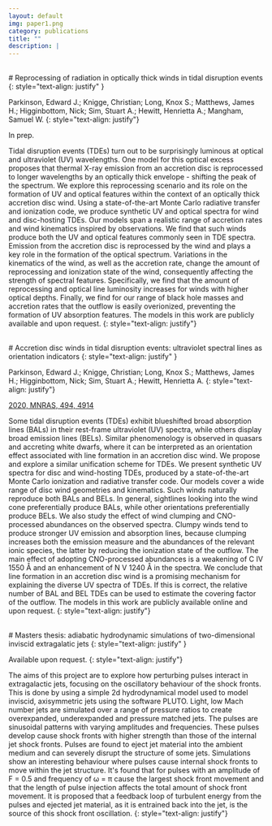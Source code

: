 ```yaml
---
layout: default
img: paper1.png
category: publications 
title: ""
description: |
---
```


<br>
# Reprocessing of radiation in optically thick winds in tidal disruption events
{: style="text-align: justify" }

Parkinson, Edward J.;  Knigge, Christian;  Long, Knox S.;  Matthews, James H.;  Higginbottom, Nick;  Sim, Stuart A.; Hewitt, Henrietta A.; Mangham, Samuel W.
{: style="text-align: justify"}

In prep.

Tidal disruption events (TDEs) turn out to be surprisingly luminous at optical and ultraviolet (UV) wavelengths. One model for this optical excess proposes that thermal X-ray emission from an accretion disc is reprocessed to longer wavelengths by an optically thick envelope - shifting the peak of the spectrum. We explore this reprocessing scenario and its role on the formation of UV and optical features within the context of an optically thick accretion disc wind. Using a state-of-the-art Monte Carlo radiative transfer and ionization code, we produce synthetic UV and optical spectra for wind and disc-hosting TDEs. Our models span a realistic range of accretion rates and wind kinematics inspired by observations. We find that such winds produce both the UV and optical features commonly seen in TDE spectra. Emission from the accretion disc is reprocessed by the wind and plays a key role in the formation of the optical spectrum. Variations in the kinematics of the wind, as well as the accretion rate, change the amount of reprocessing and ionization state of the wind, consequently affecting the strength of spectral features. Specifically, we find that the amount of reprocessing and optical line luminosity increases for winds with higher optical depths. Finally, we find for our range of black hole masses and accretion rates that the outflow is easily overionized, preventing the formation of UV absorption features. The models in this work are publicly available and upon request.
{: style="text-align: justify"}

<br>
# Accretion disc winds in tidal disruption events: ultraviolet spectral lines as orientation indicators
{: style="text-align: justify" }

Parkinson, Edward J.;  Knigge, Christian;  Long, Knox S.;  Matthews, James H.;  Higginbottom, Nick;  Sim, Stuart A.; Hewitt, Henrietta A.
{: style="text-align: justify"}

[2020, MNRAS, 494, 4914](https://ui.adsabs.harvard.edu/abs/2020MNRAS.494.4914P/abstract)

Some tidal disruption events (TDEs) exhibit blueshifted broad absorption lines (BALs) in their rest-frame ultraviolet (UV) spectra, while others display broad emission lines (BELs). Similar phenomenology is observed in quasars and accreting white dwarfs, where it can be interpreted as an orientation effect associated with line formation in an accretion disc wind. We propose and explore a similar unification scheme for TDEs. We present synthetic UV spectra for disc and wind-hosting TDEs, produced by a state-of-the-art Monte Carlo ionization and radiative transfer code. Our models cover a wide range of disc wind geometries and kinematics. Such winds naturally reproduce both BALs and BELs. In general, sightlines looking into the wind cone preferentially produce BALs, while other orientations preferentially produce BELs. We also study the effect of wind clumping and CNO-processed abundances on the observed spectra. Clumpy winds tend to produce stronger UV emission and absorption lines, because clumping increases both the emission measure and the abundances of the relevant ionic species, the latter by reducing the ionization state of the outflow. The main effect of adopting CNO-processed abundances is a weakening of C IV 1550 Å and an enhancement of N V 1240 Å in the spectra. We conclude that line formation in an accretion disc wind is a promising mechanism for explaining the diverse UV spectra of TDEs. If this is correct, the relative number of BAL and BEL TDEs can be used to estimate the covering factor of the outflow. The models in this work are publicly available online and upon request.
{: style="text-align: justify"}

<br>
# Masters thesis: adiabatic hydrodynamic simulations of two-dimensional inviscid extragalatic jets
{: style="text-align: justify" }

Available upon request.
{: style="text-align: justify"}

The aims of this project are to explore how perturbing pulses interact in extragalactic jets, focusing on the
oscillatory behaviour of the shock fronts. This is done by using a simple 2d hydrodynamical model used to model
inviscid, axisymmetric jets using the software PLUTO. Light, low Mach number jets
are simulated over a range of pressure ratios to create overexpanded, underexpanded and pressure
matched jets. The pulses are sinusoidal patterns with varying amplitudes and frequencies. These pulses
develop cause shock fronts with higher strength than those of the internal jet shock fronts. Pulses are found to 
eject jet material into the ambient medium and can severely disrupt the structure of some jets. Simulations show
an interesting behaviour where pulses cause internal shock fronts to move within the jet structure.
It's found that for pulses with an amplitude of F = 0.5 and frequency of ω = π cause the largest
shock front movement and that the length of pulse injection affects the total amount of shock front movement. It
is proposed that a feedback loop of turbulent energy from the pulses and ejected jet material, as it is entrained
back into the jet, is the source of this shock front oscillation.
{: style="text-align: justify"}
